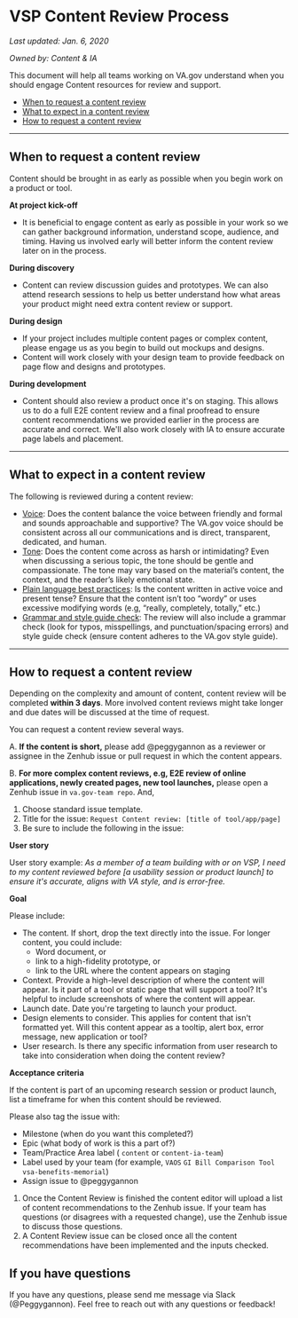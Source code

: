 # VSP Content Review Process

*Last updated: Jan. 6, 2020*

*Owned by: Content & IA*

This document will help all teams working on VA.gov understand when you should engage Content resources for review and support.

- [When to request a content review](https://github.com/department-of-veterans-affairs/va.gov-team/blob/master/platform/content/content-review-process.md#whentorequest)
- [What to expect in a content review](https://github.com/department-of-veterans-affairs/va.gov-team/blob/master/platform/content/content-review-process.md#whattoexpect)
- [How to request a content review](https://github.com/department-of-veterans-affairs/va.gov-team/blob/master/platform/content/content-review-process.md#howtorequest)

------

## When to request a content review

Content should be brought in as early as possible when you begin work on a product or tool.

**At project kick-off**

- It is beneficial to engage content as early as possible in your work so we can gather background information, understand scope, audience, and timing. Having us involved early will better inform the content review later on in the process.

**During discovery**

- Content can review discussion guides and prototypes. We can also attend research sessions to help us better understand how what areas your product might need extra content review or support.

**During design**

- If your project includes multiple content pages or complex content, please engage us as you begin to build out mockups and designs.
- Content will work closely with your design team to provide feedback on page flow and designs and prototypes.

**During development**

- Content should also review a product once it's on staging. This allows us to do a full E2E content review and a final proofread to ensure content recommendations we provided earlier in the process are accurate and correct. We'll also work closely with IA to ensure accurate page labels and placement.

------

## What to expect in a content review

The following is reviewed during a content review:

-  [Voice](https://design.va.gov/content-style-guide/content-principles.html): Does the content balance the voice between friendly and formal and sounds approachable and supportive? The VA.gov voice should be consistent across all our communications and is direct, transparent, dedicated, and human.
-  [Tone](https://design.va.gov/content-style-guide/content-principles.html): Does the content come across as harsh or intimidating? Even when discussing a serious topic, the tone should be gentle and compassionate. The tone may vary based on the material’s content, the context, and the reader’s likely emotional state.
-  [Plain language best practices](https://design.va.gov/content-style-guide/content-principles.html): Is the content written in active voice and present tense? Ensure that the content isn’t too “wordy” or uses excessive modifying words (e.g, “really, completely, totally,” etc.)
-  [Grammar and style guide check](https://design.va.gov/content-style-guide/): The review will also include a grammar check (look for typos, misspellings, and punctuation/spacing errors) and style guide check (ensure content adheres to the VA.gov style guide).

------

## How to request a content review

Depending on the complexity and amount of content, content review will be completed **within 3 days**. More involved content reviews might take longer and due dates will be discussed at the time of request.

You can request a content review several ways.

A. **If the content is short,** please add @peggygannon as a reviewer or assignee in the Zenhub issue or pull request in which the content appears.

B. **For more complex content reviews, e.g, E2E review of online applications, newly created pages, new tool launches,** please open a Zenhub issue in `va.gov-team repo`. And,

1. Choose standard issue template.
2. Title for the issue: `Request Content review: [title of tool/app/page]`
3. Be sure to include the following in the issue:

**User story**

User story example: *As a member of a team building with or on VSP, I need to my content reviewed before [a usability session or product launch] to ensure it's accurate, aligns with VA style, and is error-free.*

**Goal**

Please include:

- The content. If short, drop the text directly into the issue. For longer content, you could include:
  - Word document, or
  - link to a high-fidelity prototype, or
  - link to the URL where the content appears on staging
- Context. Provide a high-level description of where the content will appear. Is it part of a tool or static page that will support a tool? It's helpful to include screenshots of where the content will appear.
- Launch date. Date you're targeting to launch your product.
- Design elements to consider. This applies for content that isn't formatted yet. Will this content appear as a tooltip, alert box, error message, new application or tool?
- User research. Is there any specific information from user research to take into consideration when doing the content review?

**Acceptance criteria**

If the content is part of an upcoming research session or product launch, list a timeframe for when this content should be reviewed.

Please also tag the issue with:

- Milestone (when do you want this completed?)
- Epic (what body of work is this a part of?)
- Team/Practice Area label ( `content` or `content-ia-team`)
- Label used by your team (for example, `VAOS` `GI Bill Comparison Tool` `vsa-benefits-memorial`)
- Assign issue to @peggygannon

1. Once the Content Review is finished the content editor will upload a list of content recommendations to the Zenhub issue. If your team has questions (or disagrees with a requested change), use the Zenhub issue to discuss those questions.
2. A Content Review issue can be closed once all the content recommendations have been implemented and the inputs checked.

## If you have questions

If you have any questions, please send me message via Slack (@Peggygannon). Feel free to reach out with any questions or feedback!
